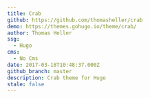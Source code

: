 ```yaml
---
title: Crab
github: https://github.com/thomasheller/crab
demo: https://themes.gohugo.io/theme/crab/
author: Thomas Heller
ssg:
  - Hugo
cms:
  - No Cms
date: 2017-03-18T10:48:37.000Z
github_branch: master
description: Crab theme for Hugo
stale: false
---
```

